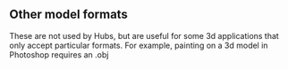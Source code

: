 ## Other model formats

These are not used by Hubs, but are useful for some 3d applications that only accept particular formats. For example, painting on a 3d model in Photoshop requires an .obj
